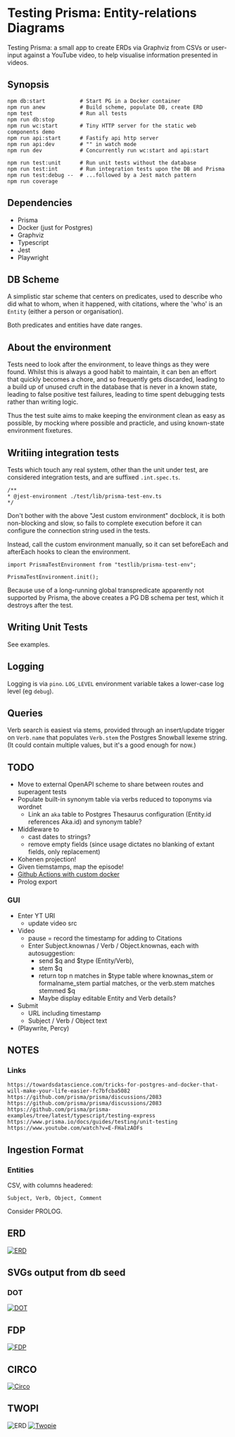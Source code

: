 # Testing Prisma: Entity-relations Diagrams

Testing Prisma: a small app to create ERDs via Graphviz from CSVs or user-input against a YouTube video, to help visualise information presented in videos.

## Synopsis

    npm db:start           # Start PG in a Docker container
    npm run anew           # Build scheme, populate DB, create ERD
    npm test               # Run all tests
    npm run db:stop
    npm run wc:start       # Tiny HTTP server for the static web components demo
    npm run api:start      # Fastify api http server
    npm run api:dev        # "" in watch mode
    npm run dev            # Concurrently run wc:start and api:start

    npm run test:unit      # Run unit tests without the database
    npm run test:int       # Run integration tests upon the DB and Prisma
    npm run test:debug --  # ...followed by a Jest match pattern
    npm run coverage

## Dependencies

- Prisma
- Docker (just for Postgres)
- Graphviz
- Typescript
- Jest
- Playwright

## DB Scheme

A simplistic star scheme that centers on predicates, used to describe who did what to whom, when it happened, with citations, where the 'who' is an `Entity` (either a person or organisation).

Both predicates and entities have date ranges.

## About the environment

Tests need to look after the environment, to leave things as they were found. Whilst this is always a good habit to maintain, it can ben an effort that quickly becomes a chore, and so frequently gets discarded, leading to a build up of unused cruft in the database that is never in a known state, leading to false positive test failures, leading to time spent debugging tests rather than writing logic.

Thus the test suite aims to make keeping the environment clean as easy as possible, by mocking where possible and practicle, and using known-state environment fixetures.

## Writiing integration tests

Tests which touch any real system, other than the unit under test, are considered integration tests, and are suffixed `.int.spec.ts`.

    /**
    * @jest-environment ./test/lib/prisma-test-env.ts
    */

Don't bother with the above "Jest custom environment" docblock, it is both non-blocking and slow, so fails to complete execution before it can configure the connection string used in the tests.

Instead, call the custom environment manually, so it can set beforeEach and afterEach hooks to clean the environment.

    import PrismaTestEnvironment from "testlib/prisma-test-env";

    PrismaTestEnvironment.init();

Because use of a long-running global transpredicate apparently not supported by Prisma, the above creates a PG DB schema per test, which it destroys after the test.

## Writing Unit Tests

See examples.

## Logging

Logging is via `pino`. `LOG_LEVEL` environment variable takes a lower-case log level (eg `debug`).

## Queries

Verb search is easiest via stems, provided through an insert/update trigger on `Verb.name` that populates `Verb.stem` the Postgres Snowball lexeme string. (It could contain multiple values, but it's a good enough for now.)

## TODO

- Move to external OpenAPI scheme to share between routes and superagent tests
- Populate built-in synonym table via verbs reduced to toponyms via wordnet
  - Link an `aka` table to Postgres Thesaurus configuration (Entity.id references Aka.id) and synonym table?
- Middleware to
  - cast dates to strings?
  - remove empty fields (since usage dictates no blanking of extant fields, only replacement)
- Kohenen projection!
- Given tiemstamps, map the episode!
- [Github Actions with custom docker](https://stackoverflow.com/questions/64033686/how-can-i-use-private-docker-image-in-github-actions)
- Prolog export

### GUI

- Enter YT URI
  - update video src
- Video
  - pause = record the timestamp for adding to Citations
  - Enter Subject.knownas / Verb / Object.knownas, each with autosuggestion:
    - send $q and $type (Entity/Verb),
    - stem $q
    - return top n matches in $type table where knownas_stem or formalname_stem partial matches, or the verb.stem matches stemmed $q
    - Maybe display editable Entity and Verb details?
- Submit
  - URL including timestamp
  - Subject / Verb / Object text
- (Playwrite, Percy)

## NOTES

### Links

    https://towardsdatascience.com/tricks-for-postgres-and-docker-that-will-make-your-life-easier-fc7bfcba5082
    https://github.com/prisma/prisma/discussions/2083
    https://github.com/prisma/prisma/discussions/2083
    https://github.com/prisma/prisma-examples/tree/latest/typescript/testing-express
    https://www.prisma.io/docs/guides/testing/unit-testing
    https://www.youtube.com/watch?v=E-FHalzAOFs

## Ingestion Format

### Entities

CSV, with columns headered:

    Subject, Verb, Object, Comment

Consider PROLOG.

## ERD

[![ERD](./erd.svg)](./erd.svg)

## SVGs output from db seed

### DOT

[![DOT](./output/dot.svg)](./output/dot.svg)

## FDP

[![FDP](./output/fdp.svg)](./output/fdp.svg)

## CIRCO

[![Circo](./output/circo.svg)](./output/circo.svg)

## TWOPI

![ERD](./output/twopi.svg)
[![Twopie](./output/twopi.svg)](./output/twopi.svg)
